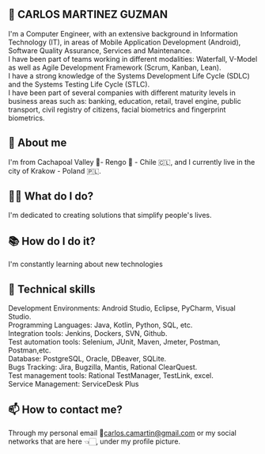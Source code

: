 
<!--
**rodatourcl/rodatourcl** is a ✨ _special_ ✨ repository because its `README.md` (this file) appears on your GitHub profile.
-->

## 👋 CARLOS MARTINEZ GUZMAN
I'm a Computer Engineer, with an extensive background in Information Technology (IT), in areas of Mobile Application Development (Android), Software Quality Assurance, Services and Maintenance.  
I have been part of teams working in different modalities: Waterfall, V-Model as well as Agile Development Framework (Scrum, Kanban, Lean).  
I have a strong knowledge of the Systems Development Life Cycle (SDLC) and the Systems Testing Life Cycle (STLC).  
I have been part of several companies with different maturity levels in business areas such as: banking, education, retail, travel engine, public transport, civil registry of citizens, facial biometrics and fingerprint biometrics.

## 🌱 About me
I'm from Cachapoal Valley 🍇- Rengo 🍅 - Chile 🇨🇱, and I currently live in the city of Krakow - Poland 🇵🇱.

## 👷🏻 What do I do?
I'm dedicated to creating solutions that simplify people's lives.

## 📚 How do I do it?
I'm constantly learning about new technologies

## 🚀 Technical skills
Development Environments: Android Studio, Eclipse, PyCharm, Visual Studio.  
Programming Languages: Java, Kotlin, Python, SQL, etc.  
Integration tools: Jenkins, Dockers, SVN, Github.  
Test automation tools: Selenium, JUnit, Maven, Jmeter, Postman, Postman,etc.  
Database: PostgreSQL, Oracle, DBeaver, SQLite.  
Bugs Tracking: Jira, Bugzilla, Mantis, Rational ClearQuest.  
Test management tools: Rational TestManager, TestLink, excel.  
Service Management: ServiceDesk Plus

## 📫 How to contact me?
Through my personal email 📧carlos.camartin@gmail.com or my social networks that are here 👈🏻, under my profile picture.
